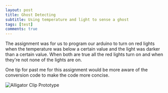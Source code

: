 ```yaml
---
layout: post
title: Ghost Detecting
subtitle: Using temperature and light to sense a ghost
tags: [test]
comments: true
---
```


The assignment was for us to program our arduino to turn on red lights when the temperature was below a certain value and the light was darker than a certain value.
When both are true all the red lights turn on and when they're not none of the lights are on.

One tip for past me for this assignment would be more aware of the conversion code to make the code more concise.


![Alligator Clip Prototype](https://paulharshbarger.github.io/img/alligatorclips-circuit.jpeg)
